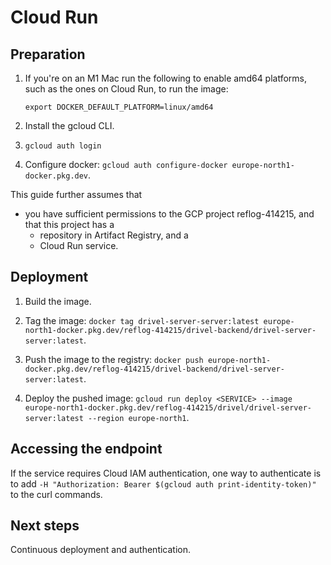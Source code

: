 # Cloud Run

## Preparation

1. If you're on an M1 Mac run the following to enable amd64 platforms, such as
   the ones on Cloud Run, to run the image:

   ```export DOCKER_DEFAULT_PLATFORM=linux/amd64```

2. Install the gcloud CLI.

3. `gcloud auth login`

4. Configure docker: `gcloud auth configure-docker europe-north1-docker.pkg.dev`.

This guide further assumes that
- you have sufficient permissions to the GCP project reflog-414215, and that this project has a
   - repository in Artifact Registry, and a
   - Cloud Run service.

## Deployment

1. Build the image.

1. Tag the image: `docker tag drivel-server-server:latest europe-north1-docker.pkg.dev/reflog-414215/drivel-backend/drivel-server-server:latest`.

2. Push the image to the registry: `docker push europe-north1-docker.pkg.dev/reflog-414215/drivel-backend/drivel-server-server:latest`.

3. Deploy the pushed image: `gcloud run deploy <SERVICE> --image europe-north1-docker.pkg.dev/reflog-414215/drivel/drivel-server-server:latest --region europe-north1`.

## Accessing the endpoint

If the service requires Cloud IAM authentication, one way to authenticate is to
add `-H "Authorization: Bearer $(gcloud auth print-identity-token)"` to the
curl commands.

## Next steps

Continuous deployment and authentication.
